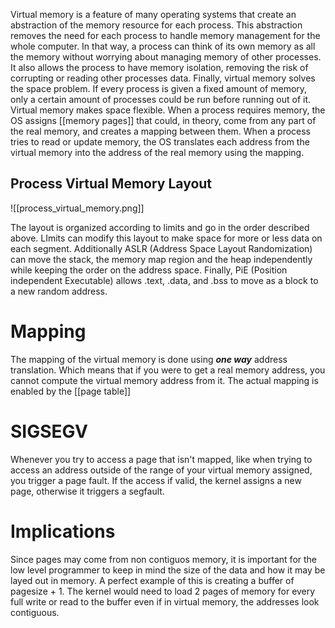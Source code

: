 Virtual memory is a feature of many operating systems that create an abstraction of the memory resource for each process. This abstraction removes the need for each process to handle memory management for the whole computer. In that way, a process can think of its own memory as all the memory without worrying about managing memory of other processes. It also allows the process to have memory isolation, removing the risk of corrupting or reading other processes data. Finally, virtual memory solves the space problem. If every process is given a fixed amount of memory, only a certain amount of processes could be run before running out of it. Virtual memory makes space flexible. When a process requires memory, the OS assigns [[memory pages]] that could, in theory, come from any part of the real memory, and creates a mapping between them. When a process tries to read or update memory, the OS translates each address from the virtual memory into the address of the real memory using the mapping. 

## Process Virtual Memory Layout

![[process_virtual_memory.png]]

The layout is organized according to limits and go in the order described above. LImits can modify this layout to make space for more or less data on each segment. Additionally ASLR (Address Space Layout Randomization) can move the stack, the memory map region and the heap independently while keeping the order on the address space. Finally, PiE (Position independent Executable) allows .text, .data, and .bss to move as a block to a new random address.

# Mapping

The mapping of the virtual memory is done using ***one way*** address translation. Which means that if you were to get a real memory address, you cannot compute the virtual memory address from it. The actual mapping is enabled by the [[page table]]

# SIGSEGV

Whenever you try to access a page that isn't mapped, like when trying to access an address outside of the range of your virtual memory assigned, you trigger a page fault. If the access if valid, the kernel assigns a new page, otherwise it triggers a segfault.

# Implications

Since pages may come from non contiguos memory, it is important for the low level programmer to keep in mind the size of the data and how it may be layed out in memory. A perfect example of this is creating a buffer of pagesize + 1. The kernel would need to load 2 pages of memory for every full write or read to the buffer even if in virtual memory, the addresses look contiguous. 
